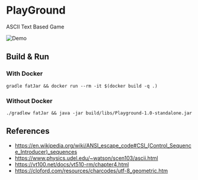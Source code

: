 # PlayGround

ASCII Text Based Game


![Demo](https://user-images.githubusercontent.com/2855050/201500125-1040f15d-5d18-4e4c-8c63-1bbae4cc0a1f.gif)


## Build & Run

### With Docker
```shell
gradle fatJar && docker run --rm -it $(docker build -q .) 
```

### Without Docker
```shell
./gradlew fatJar && java -jar build/libs/Playground-1.0-standalone.jar
```

## References
* https://en.wikipedia.org/wiki/ANSI_escape_code#CSI_(Control_Sequence_Introducer)_sequences
* https://www.physics.udel.edu/~watson/scen103/ascii.html
* https://vt100.net/docs/vt510-rm/chapter4.html
* https://cloford.com/resources/charcodes/utf-8_geometric.htm
